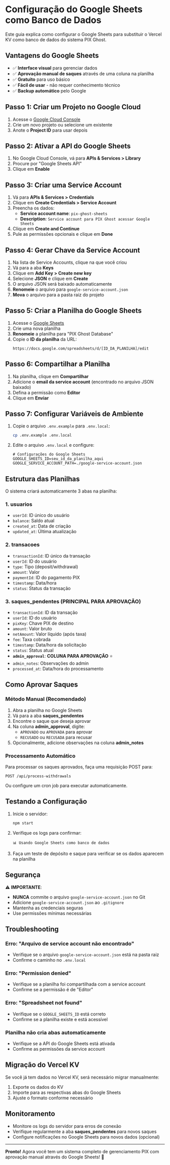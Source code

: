 # Configuração do Google Sheets como Banco de Dados

Este guia explica como configurar o Google Sheets para substituir o Vercel KV como banco de dados do sistema PIX Ghost.

## Vantagens do Google Sheets

- ✅ **Interface visual** para gerenciar dados
- ✅ **Aprovação manual de saques** através de uma coluna na planilha
- ✅ **Gratuito** para uso básico
- ✅ **Fácil de usar** - não requer conhecimento técnico
- ✅ **Backup automático** pelo Google

## Passo 1: Criar um Projeto no Google Cloud

1. Acesse o [Google Cloud Console](https://console.cloud.google.com/)
2. Crie um novo projeto ou selecione um existente
3. Anote o **Project ID** para usar depois

## Passo 2: Ativar a API do Google Sheets

1. No Google Cloud Console, vá para **APIs & Services > Library**
2. Procure por "Google Sheets API"
3. Clique em **Enable**

## Passo 3: Criar uma Service Account

1. Vá para **APIs & Services > Credentials**
2. Clique em **Create Credentials > Service Account**
3. Preencha os dados:
   - **Service account name**: `pix-ghost-sheets`
   - **Description**: `Service account para PIX Ghost acessar Google Sheets`
4. Clique em **Create and Continue**
5. Pule as permissões opcionais e clique em **Done**

## Passo 4: Gerar Chave da Service Account

1. Na lista de Service Accounts, clique na que você criou
2. Vá para a aba **Keys**
3. Clique em **Add Key > Create new key**
4. Selecione **JSON** e clique em **Create**
5. O arquivo JSON será baixado automaticamente
6. **Renomeie** o arquivo para `google-service-account.json`
7. **Mova** o arquivo para a pasta raiz do projeto

## Passo 5: Criar a Planilha do Google Sheets

1. Acesse o [Google Sheets](https://sheets.google.com/)
2. Crie uma nova planilha
3. **Renomeie** a planilha para "PIX Ghost Database"
4. Copie o **ID da planilha** da URL:
   ```
   https://docs.google.com/spreadsheets/d/[ID_DA_PLANILHA]/edit
   ```

## Passo 6: Compartilhar a Planilha

1. Na planilha, clique em **Compartilhar**
2. Adicione o **email da service account** (encontrado no arquivo JSON baixado)
3. Defina a permissão como **Editor**
4. Clique em **Enviar**

## Passo 7: Configurar Variáveis de Ambiente

1. Copie o arquivo `.env.example` para `.env.local`:
   ```bash
   cp .env.example .env.local
   ```

2. Edite o arquivo `.env.local` e configure:
   ```env
   # Configurações do Google Sheets
   GOOGLE_SHEETS_ID=seu_id_da_planilha_aqui
   GOOGLE_SERVICE_ACCOUNT_PATH=./google-service-account.json
   ```

## Estrutura das Planilhas

O sistema criará automaticamente 3 abas na planilha:

### 1. **usuarios**
- `userId`: ID único do usuário
- `balance`: Saldo atual
- `created_at`: Data de criação
- `updated_at`: Última atualização

### 2. **transacoes**
- `transactionId`: ID único da transação
- `userId`: ID do usuário
- `type`: Tipo (deposit/withdrawal)
- `amount`: Valor
- `paymentId`: ID do pagamento PIX
- `timestamp`: Data/hora
- `status`: Status da transação

### 3. **saques_pendentes** (PRINCIPAL PARA APROVAÇÃO)
- `transactionId`: ID da transação
- `userId`: ID do usuário
- `pixKey`: Chave PIX de destino
- `amount`: Valor bruto
- `netAmount`: Valor líquido (após taxa)
- `fee`: Taxa cobrada
- `timestamp`: Data/hora da solicitação
- `status`: Status atual
- **`admin_approval`**: **COLUNA PARA APROVAÇÃO** ⭐
- `admin_notes`: Observações do admin
- `processed_at`: Data/hora do processamento

## Como Aprovar Saques

### Método Manual (Recomendado)

1. Abra a planilha no Google Sheets
2. Vá para a aba **saques_pendentes**
3. Encontre o saque que deseja aprovar
4. Na coluna **admin_approval**, digite:
   - `APROVADO` ou `APROVADA` para aprovar
   - `RECUSADO` ou `RECUSADA` para recusar
5. Opcionalmente, adicione observações na coluna **admin_notes**

### Processamento Automático

Para processar os saques aprovados, faça uma requisição POST para:
```
POST /api/process-withdrawals
```

Ou configure um cron job para executar automaticamente.

## Testando a Configuração

1. Inicie o servidor:
   ```bash
   npm start
   ```

2. Verifique os logs para confirmar:
   ```
   📊 Usando Google Sheets como banco de dados
   ```

3. Faça um teste de depósito e saque para verificar se os dados aparecem na planilha

## Segurança

⚠️ **IMPORTANTE**: 
- **NUNCA** commite o arquivo `google-service-account.json` no Git
- Adicione `google-service-account.json` ao `.gitignore`
- Mantenha as credenciais seguras
- Use permissões mínimas necessárias

## Troubleshooting

### Erro: "Arquivo de service account não encontrado"
- Verifique se o arquivo `google-service-account.json` está na pasta raiz
- Confirme o caminho no `.env.local`

### Erro: "Permission denied"
- Verifique se a planilha foi compartilhada com a service account
- Confirme se a permissão é de "Editor"

### Erro: "Spreadsheet not found"
- Verifique se o `GOOGLE_SHEETS_ID` está correto
- Confirme se a planilha existe e está acessível

### Planilha não cria abas automaticamente
- Verifique se a API do Google Sheets está ativada
- Confirme as permissões da service account

## Migração do Vercel KV

Se você já tem dados no Vercel KV, será necessário migrar manualmente:

1. Exporte os dados do KV
2. Importe para as respectivas abas do Google Sheets
3. Ajuste o formato conforme necessário

## Monitoramento

- Monitore os logs do servidor para erros de conexão
- Verifique regularmente a aba **saques_pendentes** para novos saques
- Configure notificações no Google Sheets para novos dados (opcional)

---

**Pronto!** Agora você tem um sistema completo de gerenciamento PIX com aprovação manual através do Google Sheets! 🎉